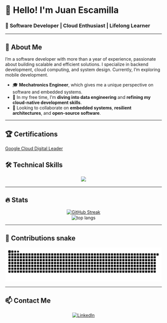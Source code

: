 # 👋 Hello! I'm **Juan Escamilla**  

### 🚀 **Software Developer | Cloud Enthusiast | Lifelong Learner**

---

## 📌 **About Me**  
I’m a software developer with more than a year of experience, passionate about building scalable and efficient solutions. I specialize in backend development, cloud computing, and system design. Currently, I’m exploring mobile development.

- 🎓 **Mechatronics Engineer**, which gives me a unique perspective on software and embedded systems.  
- 🌱 In my free time, I’m **diving into data engineering** and **refining my cloud-native development skills**.  
- 🤝 Looking to collaborate on **embedded systems**, **resilient architectures**, and **open-source software**.  

---

## 🏆 **Certifications**  

<a href="https://www.credly.com/badges/7c3dd577-32d6-4869-8dab-56233768cbee/public_url">Google Cloud Digital Leader</a>


## 🛠️ **Technical Skills**  

<p align="center">
  <a href="https://skillicons.dev">
    <img src="https://skillicons.dev/icons?i=git,c,cpp,express,github,html,java,js,linux,mongodb,sqlite,nodejs,python,react,ts,raspberrypi,gcp,aws,spring&perline=14" />
  </a>
</p>

---

## 🔥 **Stats**
<div align="center">
  <a href="https://git.io/streak-stats"><img src="https://streak-stats.demolab.com?user=EscamillaJuan&theme=tokyonight&border_radius=10&date_format=j%20M%5B%20Y%5D" alt="GitHub Streak" /></a>  
  <br/>
  <img width=325 align="center" src="https://github-readme-stats.vercel.app/api/top-langs/?username=EscamillaJuan&hide=HTML&langs_count=8&layout=compact&theme=tokyonight&border_radius=10&size_weight=0.5&count_weight=0.5&exclude_repo=github-readme-stats" alt="top langs" />
  
</div>

--- 
## 🐍 Contributions snake
<div align="center">
  <img alt="snake eating my contributions" src="https://raw.githubusercontent.com/EscamillaJuan/EscamillaJuan/output/github-contribution-grid-snake.svg" />
</div>

--- 

## 📫 **Contact Me**  
<p align="center">
  <a href="https://www.linkedin.com/in/escamillajuan/" target="_blank">
    <img src="https://img.shields.io/badge/-LinkedIn-0077B5?style=for-the-badge&logo=linkedin&logoColor=white" alt="LinkedIn">
  </a>
</p>
